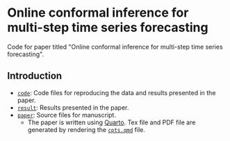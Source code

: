 # Online conformal inference for multi-step time series forecasting

Code for paper titled "Online conformal inference for multi-step time series forecasting".

## Introduction

- [`code`](code): Code files for reproducing the data and results presented in the paper.
- [`result`](result): Results presented in the paper.
- [`paper`](paper): Source files for manuscript.
  - The paper is written using [Quarto](https://quarto.org/). Tex file and PDF file are generated by rendering the [`cpts.qmd`](paper/cpts.qmd) file.